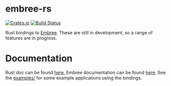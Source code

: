 # embree-rs

[![Crates.io](https://img.shields.io/crates/v/embree-rs.svg)](https://crates.io/crates/embree-rs)
[![Build Status](https://travis-ci.org/Twinklebear/embree-rs.svg?branch=master)](https://travis-ci.org/Twinklebear/embree-rs)

Rust bindings to [Embree](http://embree.github.io/). These are still in
development, so a range of features are in progress.

# Documentation

Rust doc can be found [here](http://www.willusher.io/embree-rs/embree-rs),
Embree documentation can be found [here](https://embree.github.io/api.html).
See the [examples/](examples/) for some example applications using the bindings.

